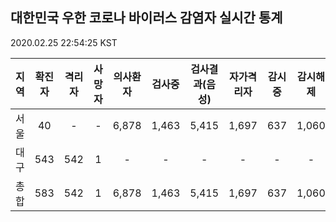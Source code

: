 
## 대한민국 우한 코로나 바이러스 감염자 실시간 통계
2020.02.25 22:54:25 KST


        
|  지역  | 확진자 |  격리자  |  사망자  |  의사환자  |  검사중  |  검사결과(음성)  |  자가격리자  |  감시중  |  감시해제  |
|:------:|:------:|:--------:|:--------:|:----------:|:--------:|:----------------:|:------------:|:--------:|:----------:|
|서울|40|-|-|6,878|1,463|5,415|1,697|637|1,060|
|대구|543|542|1|-|-|-|-|-|-|
|총합|583|542|1|6,878|1,463|5,415|1,697|637|1,060|
        

